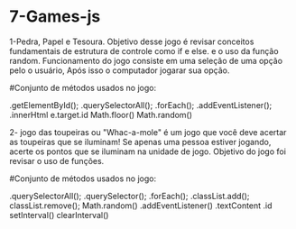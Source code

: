 # 7-Games-js

1-Pedra, Papel e Tesoura. Objetivo desse jogo é revisar conceitos fundamentais de estrutura de controle como if e else.
e o uso da função random. Funcionamento do jogo consiste em uma seleção de uma opção pelo o usuário, Após isso o computador jogarar sua opção.


#Conjunto de métodos usados no jogo:

.getElementById();
.querySelectorAll();
.forEach();
.addEventListener();
.innerHtml
 e.target.id
 Math.floor()
 Math.random()

2- jogo das toupeiras ou "Whac-a-mole" é um jogo que você deve acertar as toupeiras que se iluminam! Se apenas uma pessoa estiver jogando, acerte os pontos que se iluminam na unidade de jogo. Objetivo do jogo foi revisar o uso de funções. 


#Conjunto de métodos usados no jogo:

.querySelectorAll();
.querySelector();
.forEach();
.classList.add();
 classList.remove();
 Math.random()
.addEventListener()
.textContent
.id
 setInterval()
 clearInterval()
